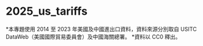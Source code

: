 # 2025_us_tariffs
*本專題使用 2014 至 2023 年美國及中國進出口資料，資料來源分別取自 USITC DataWeb（美國國際貿易委員會）及中國海關總署。
*資料以 CC0 釋出。
